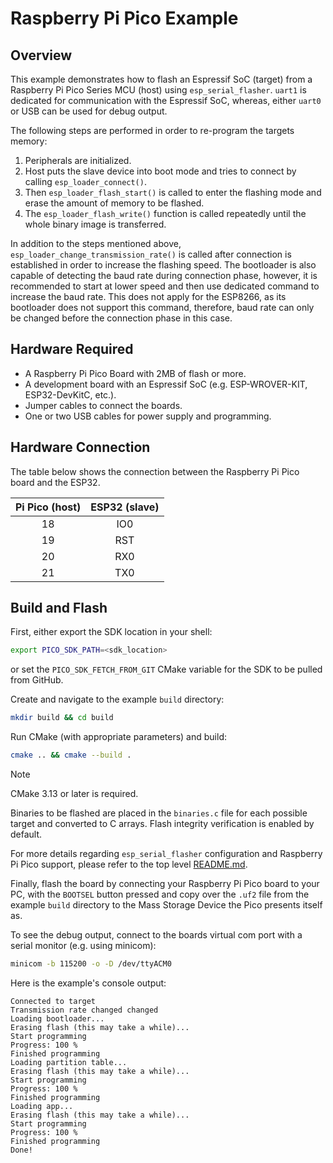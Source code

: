# Raspberry Pi Pico Example

## Overview

This example demonstrates how to flash an Espressif SoC (target) from a Raspberry Pi Pico Series MCU (host) using `esp_serial_flasher`.
`uart1` is dedicated for communication with the Espressif SoC, whereas, either `uart0` or USB can be used for debug output.

The following steps are performed in order to re-program the targets memory:

1. Peripherals are initialized.
2. Host puts the slave device into boot mode and tries to connect by calling `esp_loader_connect()`.
3. Then `esp_loader_flash_start()` is called to enter the flashing mode and erase the amount of memory to be flashed.
4. The `esp_loader_flash_write()` function is called repeatedly until the whole binary image is transferred.

In addition to the steps mentioned above, `esp_loader_change_transmission_rate()` is called after connection is established in order to increase the flashing speed.
The bootloader is also capable of detecting the baud rate during connection phase, however, it is recommended to start at lower speed and then use dedicated command to increase the baud rate.
This does not apply for the ESP8266, as its bootloader does not support this command, therefore, baud rate can only be changed before the connection phase in this case.

## Hardware Required

* A Raspberry Pi Pico Board with 2MB of flash or more.
* A development board with an Espressif SoC (e.g. ESP-WROVER-KIT, ESP32-DevKitC, etc.).
* Jumper cables to connect the boards.
* One or two USB cables for power supply and programming.

## Hardware Connection

The table below shows the connection between the Raspberry Pi Pico board and the ESP32.

| Pi Pico (host) | ESP32 (slave) |
|:--------------:|:-------------:|
|       18       |      IO0      |
|       19       |      RST      |
|       20       |      RX0      |
|       21       |      TX0      |

## Build and Flash

First, either export the SDK location in your shell:

```bash
export PICO_SDK_PATH=<sdk_location>
```

or set the `PICO_SDK_FETCH_FROM_GIT` CMake variable for the SDK to be pulled from GitHub.

Create and navigate to the example `build` directory:

```bash
mkdir build && cd build
```

Run CMake (with appropriate parameters) and build:

```bash
cmake .. && cmake --build .
```

> [!NOTE]
> CMake 3.13 or later is required.

Binaries to be flashed are placed in the `binaries.c` file for each possible target and converted to C arrays. Flash integrity verification is enabled by default.

For more details regarding `esp_serial_flasher` configuration and Raspberry Pi Pico support, please refer to the top level [README.md](../../README.md).

Finally, flash the board by connecting your Raspberry Pi Pico board to your PC, with the `BOOTSEL` button pressed and copy over the `.uf2` file from the example `build` directory to the Mass Storage Device the Pico presents itself as.

To see the debug output, connect to the boards virtual com port with a serial monitor (e.g. using minicom):

```bash
minicom -b 115200 -o -D /dev/ttyACM0
```

Here is the example's console output:

```text
Connected to target
Transmission rate changed changed
Loading bootloader...
Erasing flash (this may take a while)...
Start programming
Progress: 100 %
Finished programming
Loading partition table...
Erasing flash (this may take a while)...
Start programming
Progress: 100 %
Finished programming
Loading app...
Erasing flash (this may take a while)...
Start programming
Progress: 100 %
Finished programming
Done!
```
